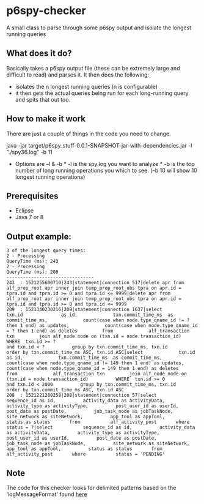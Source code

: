 # p6spy-checker
A small class to parse through some p6spy output and isolate the longest running queries

## What does it do?
Basically takes a p6spy output file (these can be extremely large and difficult to read) and parses it. It then does the following:
- isolates the n longest running queries (n is configurable)
- it then gets the actual queries being run for each long-running query and spits that out too.

## How to make it work
There are just a couple of things in the code you need to change.

java -jar target/p6spy_stuff-0.0.1-SNAPSHOT-jar-with-dependencies.jar -l "./spy36.log" -b 11
* Options are –l & -b
        * -l is the spy.log you want to analyze
        * -b is the top number of long running operations you which to see.  (–b 10 will show 10 longest running operations)

## Prerequisites
* Eclipse
* Java 7 or 8

## Output example:
```
3 of the longest query times:
2 - Processing
QueryTime (ms): 243
2 - Processing
QueryTime (ms): 208
--------------------------------
243  : 1521255600710|243|statement|connection 517|delete apr from alf_prop_root apr inner join temp_prop_root_obs tpra on apr.id = tpra.id and tpra.id >= 0 and tpra.id <= 9999|delete apr from alf_prop_root apr inner join temp_prop_root_obs tpra on apr.id = tpra.id and tpra.id >= 0 and tpra.id <= 9999
209  : 1521340230216|209|statement|connection 1637|select             txn.id              as id,             txn.commit_time_ms  as commit_time_ms,             count(case when node.type_qname_id != ? then 1 end) as updates,             count(case when node.type_qname_id = ? then 1 end) as deletes         from             alf_transaction txn         join alf_node node on (txn.id = node.transaction_id)          WHERE  txn.id >= ?                                                    and txn.id < ?          group by txn.commit_time_ms, txn.id         order by txn.commit_time_ms ASC, txn.id ASC|select             txn.id              as id,             txn.commit_time_ms  as commit_time_ms,             count(case when node.type_qname_id != 149 then 1 end) as updates,             count(case when node.type_qname_id = 149 then 1 end) as deletes         from             alf_transaction txn         join alf_node node on (txn.id = node.transaction_id)          WHERE  txn.id >= 0                                                    and txn.id < 2000          group by txn.commit_time_ms, txn.id         order by txn.commit_time_ms ASC, txn.id ASC
208  : 1521221280258|208|statement|connection 57|select           sequence_id as id,          activity_data as activityData,          activity_type as activityType,          post_user_id as userId,          post_date as postDate,          job_task_node as jobTaskNode,          site_network as siteNetwork,          app_tool as appTool,          status as status       from           alf_activity_post       where           status = ?|select           sequence_id as id,          activity_data as activityData,          activity_type as activityType,          post_user_id as userId,          post_date as postDate,          job_task_node as jobTaskNode,          site_network as siteNetwork,          app_tool as appTool,          status as status       from           alf_activity_post       where           status = 'PENDING'
```

## Note
The code for this checker looks for delimited patterns based on the 'logMessageFormat' found [here](https://p6spy.github.io/p6spy/2.0/configandusage.html)
